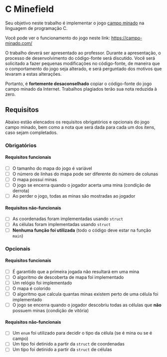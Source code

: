 # C Minefield

Seu objetivo neste trabalho é implementar o jogo [campo minado](https://pt.wikipedia.org/wiki/Campo_minado) na linguagem 
de programação C.

Você pode ver o funcionamento do jogo neste link: https://campo-minado.com/

O trabalho deverá ser apresentado ao professor. Durante a apresentação, o processo de desenvolvimento do código-fonte
será discutido. Você será solicitado a fazer pequenas modificações no código-fonte, de maneira que o comportamento do 
jogo seja alterado, e será perguntado dos motivos que levaram a estas alterações.

Portanto, é **fortemente desaconselhado** copiar o código-fonte do jogo campo minado da Internet. Trabalhos plagiados
terão sua nota reduzida à zero.


## Requisitos

Abaixo estão elencados os requisitos obrigatórios e opcionais do jogo campo minado, bem como a nota que será dada para
cada um dos itens, caso sejam completados.

### Obrigatórios

#### Requisitos funcionais

* [ ] O tamanho do mapa do jogo é variável
* [ ] O número de linhas do mapa pode ser diferente do número de colunas
* [ ] O mapa possui minas
* [ ] O jogo se encerra quando o jogador acerta uma mina (condição de derrota)
* [ ] Ao perder o jogo, todas as minas são mostradas ao jogador

#### Requisitos não-funcionais

* [ ] As coordenadas foram implementadas usando `struct`
* [ ] As células foram implementadas usando `struct`
* [ ] **Nenhuma função foi utilizada** (todo o código deve estar na função `main`)

### Opcionais

#### Requisitos funcionais

* [ ] É garantido que a primeira jogada não resultará em uma mina
* [ ] O algoritmo de descoberta de mapa foi implementado
* [ ] Um relógio foi implementado
* [ ] O mapa é colorido
* [ ] O algoritmo que calcula quantas minas existem perto de uma célula foi implementado
* [ ] O jogo se encerra quando o jogador descobriu todas as células que **não** possuem minas (condição de vitória)

#### Requisitos não-funcionais

* [ ] Um `enum` foi utilizado para decidir o tipo da célula (se é mina ou se é campo)
* [ ] Um tipo foi detinido a partir da `struct` de coordenadas
* [ ] Um tipo foi detinido a partir da `struct` de células